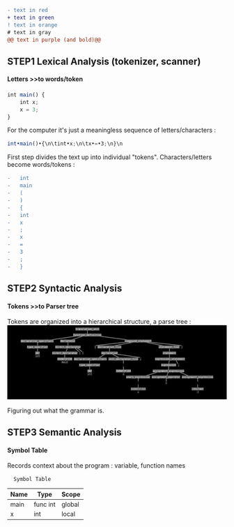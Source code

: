 ```diff
- text in red
+ text in green
! text in orange
# text in gray
@@ text in purple (and bold)@@
```


## STEP1 Lexical Analysis (tokenizer, scanner)
#### Letters >>to words/token

```javascript
int main() {
    int x;
    x = 3;
}
```

For the computer it's just a meaningless sequence of letters/characters :
```javascript
int•main()•{\n\tint•x;\n\tx•=•3;\n}\n
```

First step divides the text up into individual "tokens".
Characters/letters become words/tokens :

```diff
-   int
-   main
-   (
-   )
-   {
-   int
-   x
-   ;
-   x
-   =
-   3
-   ;
-   }
```


## STEP2 Syntactic Analysis
#### Tokens >>to Parser tree

Tokens are organized into a hierarchical structure, a parse tree :
![parsetree](parsetree.png)


Figuring out what the grammar is.


## STEP3 Semantic Analysis
#### Symbol Table

Records context about the program : variable, function names

      Symbol Table
 Name | Type     | Scope
------|----------|------
main  | func int | global
x     | int      | local



